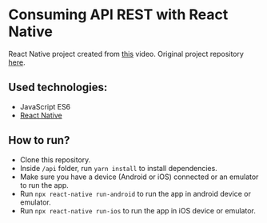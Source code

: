 # Consuming API REST with React Native

React Native project created from [this](https://www.youtube.com/watch?v=fBrOtR3pgPU) video. Original project repository [here](https://github.com/rocketseat-content/youtube-codequinta-api-rest-react-native).

## Used technologies:
- JavaScript ES6
- [React Native](https://reactnative.dev/)

## How to run?
- Clone this repository.
- Inside `/api` folder, run `yarn install` to install dependencies.
- Make sure you have a device (Android or iOS) connected or an emulator to run the app.
- Run `npx react-native run-android` to run the app in android device or emulator.
- Run `npx react-native run-ios` to run the app in iOS device or emulator.